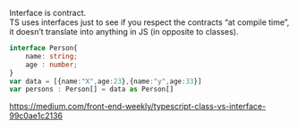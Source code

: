 Interface is contract.   
TS uses interfaces just to see if you respect the contracts “at compile time”, it doesn’t translate into anything in JS (in opposite to classes).   

```typescript
interface Person{
    name: string;
    age : number;
}
var data = [{name:"X",age:23},{name:"y",age:33}]
var persons : Person[] = data as Person[]
```

https://medium.com/front-end-weekly/typescript-class-vs-interface-99c0ae1c2136
